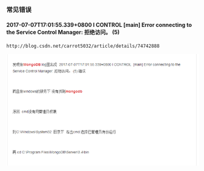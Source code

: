 ### 常见错误

####  2017-07-07T17:01:55.339+0800 I CONTROL  [main] Error connecting to the Service Control Manager: 拒绝访问。 (5) 
    http://blog.csdn.net/carrot5032/article/details/74742888
![](/assets/TIM截图20170812115334.png)
